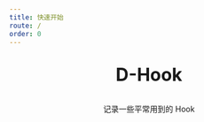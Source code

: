 ```yaml
---
title: 快速开始
route: /
order: 0
---
```


<p align="center" style="font-size: 32px; font-weight: bold;">
  D-Hook
</p>

<p align="center">
  记录一些平常用到的 Hook
</p>
